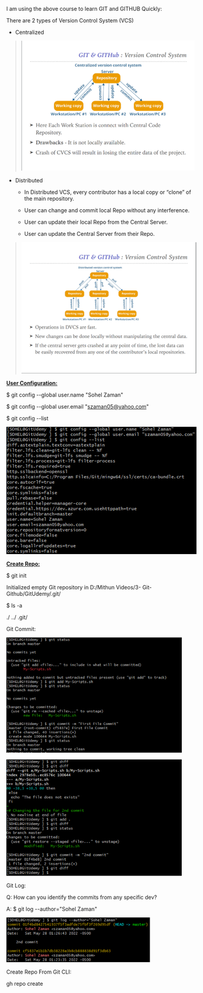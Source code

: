 I am using the above course to learn GIT and GITHUB Quickly:

There are 2 types of Version Control System (VCS)

-   Centralized

> <img src="./images/media/image1.png"
> style="width:4.76609in;height:3.57049in" />

-   Distributed

    -   In Distributed VCS, every contributor has a local copy or
        “clone” of the main repository.

    -   User can change and commit local Repo without any interference.

    -   User can update their local Repo from the Central Server.

    -   User can update the Central Server from their Repo.

> <img src="./images/media/image2.png"
> style="width:4.80649in;height:3.60897in" />

**<u>User Configuration:</u>**

$ git config --global user.name "Sohel Zaman"

$ git config --global user.email "szaman05@yahoo.com"

$ git config --list

<img src="./images/media/image3.png"
style="width:5.22917in;height:3.5in" />

**<u>Create Repo:</u>**

$ git init

Initialized empty Git repository in D:/Mithun Videos/3-
Git-Github/GitUdemy/.git/

$ ls -a

./ ../ .git/

Git Commit:

<img src="./images/media/image4.png"
style="width:4.82902in;height:3.16698in" />

<img src="./images/media/image5.png"
style="width:4.82269in;height:3.20931in" />

Git Log:

Q: How can you identify the commits from any specific dev?

A: $ git log --author="Sohel Zaman"

<img src="./images/media/image6.png"
style="width:3.94477in;height:1.22573in" />

Create Repo From Git CLI:

gh repo create
